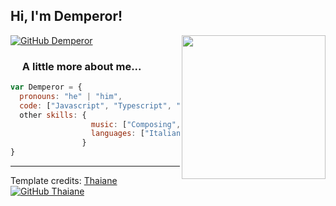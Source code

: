 <h2> Hi, I'm Demperor!</h2>
<img align='right' src="https://user-images.githubusercontent.com/30912893/178677254-c8f5ccd0-f6e2-4920-b878-7f3f513937f9.png" width="230">

[![GitHub Demperor](https://img.shields.io/github/followers/demperor-music?label=follow&style=social)](https://github.com/demperor-music)

### <img src="https://media.giphy.com/media/vmHYbzEKgB8cpOi2Lg/giphy.gif" width="15"> A little more about me...  

```javascript
var Demperor = {
  pronouns: "he" | "him",
  code: ["Javascript", "Typescript", "HTML", "CSS", "Python", "C++", "C#"],
  other skills: {
                  music: ["Composing", "Music Production"],
                  languages: ["Italian", "English", "Japanese"]
                }
}
```

-----
Template credits: [Thaiane](https://github.com/Thaiane) [![GitHub Thaiane](https://img.shields.io/github/followers/thaiane?label=follow&style=social)](https://github.com/Thaiane)
